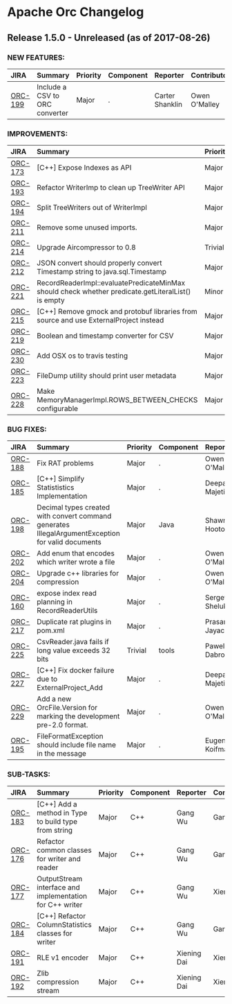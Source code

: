 
<!---
# Licensed to the Apache Software Foundation (ASF) under one
# or more contributor license agreements.  See the NOTICE file
# distributed with this work for additional information
# regarding copyright ownership.  The ASF licenses this file
# to you under the Apache License, Version 2.0 (the
# "License"); you may not use this file except in compliance
# with the License.  You may obtain a copy of the License at
#
#     http://www.apache.org/licenses/LICENSE-2.0
#
# Unless required by applicable law or agreed to in writing, software
# distributed under the License is distributed on an "AS IS" BASIS,
# WITHOUT WARRANTIES OR CONDITIONS OF ANY KIND, either express or implied.
# See the License for the specific language governing permissions and
# limitations under the License.
-->
# Apache Orc Changelog

## Release 1.5.0 - Unreleased (as of 2017-08-26)



### NEW FEATURES:

| JIRA | Summary | Priority | Component | Reporter | Contributor |
|:---- |:---- | :--- |:---- |:---- |:---- |
| [ORC-199](https://issues.apache.org/jira/browse/ORC-199) | Include a CSV to ORC converter |  Major | . | Carter Shanklin | Owen O'Malley |


### IMPROVEMENTS:

| JIRA | Summary | Priority | Component | Reporter | Contributor |
|:---- |:---- | :--- |:---- |:---- |:---- |
| [ORC-173](https://issues.apache.org/jira/browse/ORC-173) | [C++] Expose Indexes as API |  Major | . | Deepak Majeti | Deepak Majeti |
| [ORC-193](https://issues.apache.org/jira/browse/ORC-193) | Refactor WriterImp to clean up TreeWriter API |  Major | . | Owen O'Malley | Owen O'Malley |
| [ORC-194](https://issues.apache.org/jira/browse/ORC-194) | Split TreeWriters out of WriterImpl |  Major | . | Owen O'Malley | Owen O'Malley |
| [ORC-211](https://issues.apache.org/jira/browse/ORC-211) | Remove some unused imports. |  Major | . | Guodong Jin | Guodong Jin |
| [ORC-214](https://issues.apache.org/jira/browse/ORC-214) | Upgrade Aircompressor to 0.8 |  Trivial | compression | Gopal V | Gopal V |
| [ORC-212](https://issues.apache.org/jira/browse/ORC-212) | JSON convert should properly convert Timestamp string to java.sql.Timestamp |  Major | . | Seshu Pasam | Seshu Pasam |
| [ORC-221](https://issues.apache.org/jira/browse/ORC-221) | RecordReaderImpl::evaluatePredicateMinMax should check whether predicate.getLiteralList() is empty |  Minor | . | Rajesh Balamohan | Rajesh Balamohan |
| [ORC-215](https://issues.apache.org/jira/browse/ORC-215) | [C++] Remove gmock and protobuf libraries from source and use ExternalProject instead |  Major | . | Deepak Majeti | Deepak Majeti |
| [ORC-219](https://issues.apache.org/jira/browse/ORC-219) | Boolean and timestamp converter for CSV |  Major | Java, tools | Seshu Pasam | Seshu Pasam |
| [ORC-230](https://issues.apache.org/jira/browse/ORC-230) | Add OSX os to travis testing |  Major | . | Deepak Majeti | Deepak Majeti |
| [ORC-223](https://issues.apache.org/jira/browse/ORC-223) | FileDump utility should print user metadata |  Major | . | Eugene Koifman | Eugene Koifman |
| [ORC-228](https://issues.apache.org/jira/browse/ORC-228) | Make MemoryManagerImpl.ROWS\_BETWEEN\_CHECKS configurable |  Major | . | Eugene Koifman | Eugene Koifman |


### BUG FIXES:

| JIRA | Summary | Priority | Component | Reporter | Contributor |
|:---- |:---- | :--- |:---- |:---- |:---- |
| [ORC-188](https://issues.apache.org/jira/browse/ORC-188) | Fix RAT problems |  Major | . | Owen O'Malley | Owen O'Malley |
| [ORC-185](https://issues.apache.org/jira/browse/ORC-185) | [C++] Simplify Statististics Implementation |  Major | . | Deepak Majeti | Deepak Majeti |
| [ORC-198](https://issues.apache.org/jira/browse/ORC-198) | Decimal types created with convert command generates IllegalArgumentException for valid documents |  Major | Java | Shawn Hooton | Shawn Hooton |
| [ORC-202](https://issues.apache.org/jira/browse/ORC-202) | Add enum that encodes which writer wrote a file |  Major | . | Owen O'Malley | Owen O'Malley |
| [ORC-204](https://issues.apache.org/jira/browse/ORC-204) | Upgrade c++ libraries for compression |  Major | . | Owen O'Malley | Deepak Majeti |
| [ORC-160](https://issues.apache.org/jira/browse/ORC-160) | expose index read planning in RecordReaderUtils |  Major | . | Sergey Shelukhin | Sergey Shelukhin |
| [ORC-217](https://issues.apache.org/jira/browse/ORC-217) | Duplicate rat plugins in pom.xml |  Major | . | Prasanth Jayachandran | Prasanth Jayachandran |
| [ORC-225](https://issues.apache.org/jira/browse/ORC-225) | CsvReader.java fails if long value exceeds 32 bits |  Trivial | tools | Pawel Dabrowski | Pawel Dabrowski |
| [ORC-227](https://issues.apache.org/jira/browse/ORC-227) | [C++] Fix docker failure due to ExternalProject\_Add |  Major | . | Deepak Majeti | Deepak Majeti |
| [ORC-229](https://issues.apache.org/jira/browse/ORC-229) | Add a new OrcFile.Version for marking the development pre-2.0 format. |  Major | . | Owen O'Malley | Owen O'Malley |
| [ORC-195](https://issues.apache.org/jira/browse/ORC-195) | FileFormatException should include file name in the message |  Major | . | Eugene Koifman | Eugene Koifman |


### SUB-TASKS:

| JIRA | Summary | Priority | Component | Reporter | Contributor |
|:---- |:---- | :--- |:---- |:---- |:---- |
| [ORC-183](https://issues.apache.org/jira/browse/ORC-183) | [C++] Add a method in Type to build type from string |  Major | C++ | Gang Wu | Gang Wu |
| [ORC-176](https://issues.apache.org/jira/browse/ORC-176) | Refactor common classes for writer and reader |  Major | C++ | Gang Wu | Gang Wu |
| [ORC-177](https://issues.apache.org/jira/browse/ORC-177) | OutputStream interface and implementation for C++ writer |  Major | C++ | Gang Wu | Xiening Dai |
| [ORC-184](https://issues.apache.org/jira/browse/ORC-184) | [C++] Refactor ColumnStatistics classes for writer |  Major | C++ | Gang Wu | Gang Wu |
| [ORC-191](https://issues.apache.org/jira/browse/ORC-191) | RLE v1 encoder |  Major | C++ | Xiening Dai | Xiening Dai |
| [ORC-192](https://issues.apache.org/jira/browse/ORC-192) | Zlib compression stream |  Major | C++ | Xiening Dai | Xiening Dai |


